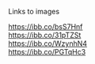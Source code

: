 Links to images

https://ibb.co/bsS7Hnf  
https://ibb.co/31pTZSt  
https://ibb.co/WzynhN4  
https://ibb.co/PGTqHc3  
